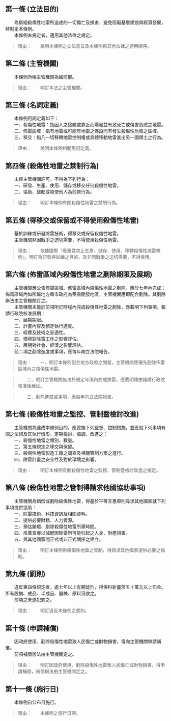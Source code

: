 第一條 (立法目的)
-----------------
　　為斷絕殺傷性地雷所造成的一切傷亡及損害，避免阻礙基層建設與經濟發展，特制定本條例。  
　　本條例未規定者，適用其他法律之規定。  
> 理由：　　說明本條例之立法意旨及本條例與其他法律之適用順序。



第二條 (主管機關)
-----------------
　　本條例所稱主管機關為國防部。  
> 理由：　　明訂本法之主管機關。



第三條 (名詞定義)
-----------------
　　本條例用詞定義如下：  
　　一、殺傷性地雷：指因人之接觸或靠近而爆發並有致死亡或傷害危險之地雷。  
　　二、佈雷區域：指有地雷或可能有地雷之佈設而有發生殺傷性危險之區域。  
　　三、移交：指凡一切移轉地雷控制權或具體移動地雷進出另一國領土之行為。  
> 理由：　　說明本條例相關用詞定義。



第四條 (殺傷性地雷之禁制行為)
-----------------------------
　　未經主管機關許可，不得為下列行為：  
　　一、研發、生產、使用、儲存或移交任何殺傷性地雷。  
　　二、協助、鼓勵或唆使他人為前款行為。  
> 理由：　　明訂本條例有關殺傷性地雷之禁制行為。



第五條 (得移交或保留或不得使用殺傷性地雷)
-----------------------------------------
　　基於訓練或研發除雷技術，得移交或保留殺傷性地雷。  
　　主管機關非因戰爭之迫切需要，不得使用殺傷性地雷。  
> 理由：　　依據國際『廢棄暨禁止生產、儲存、使用、移轉殺傷性地雷條例』，明訂為研發與訓練之目的，及非因戰爭之迫切需要，不得使用。



第六條 (佈雷區域內殺傷性地雷之剷除期限及展期)
---------------------------------------------
　　主管機關應公告佈雷區域。佈雷區域內殺傷性地雷之剷除，應於七年內完成；佈雷區域內如所屬地方縣市政府為亟需開發地區，主管機關應即配合剷除。其剷除辦法由主管機關訂之。  
　　主管機關未能於前項所訂時程內完成殺傷性地雷之剷除，應載明下列事項，報請行政院核准展期：  
　　一、展期期限。  
　　二、計畫內容及預定執行進度。  
　　三、經費及技術之妥適性。  
　　四、環境對除雷工作之影響評估。  
　　五、展期對社會、經濟之影響評估。  
　　前二項之剷除進度或事項，應每年向立法院報告。  
> 理由：　　一、明訂本條例配合地方政府之開發，主管機關應優先剷除佈雷區域內之殺傷性地雷。

> 　　二、明訂主管機關無法於規定年限內完成排雷，應載明理由報請行政院核准後展延。

> 　　三、剷除進度或事項，應每年向立法院報告。



第七條 (殺傷性地雷之監控、管制暨檢討改進)
-----------------------------------------
　　主管機關為達成本條例目的，應實施下列監督、控制措施，並應就下列事項有關之法規及其執行情形，定期檢討、協調、改進之：  
　　一、殺傷性地雷之類別、數量。  
　　二、第五條規定之移交與保留。  
　　三、殺傷性地雷製造工廠之調查及相關管制方案之進行。  
　　四、除雷計畫之安全性及對於環境之影響。  
> 理由：　　明訂本條例有關殺傷性地雷之監控、管制暨檢討改進之規定。



第八條 (殺傷性地雷之管制得請求他國協助事項)
-------------------------------------------
　　主管機關為銷燬或剷除殺傷性地雷，得基於平等互惠原則尋求其他國家就下列事項提供協助：  
　　一、除雷技術、科技資訊及相關資料。  
　　二、提供必要財務、人力資源。  
　　三、預估銷燬、剷除殺傷性地雷所需時間。  
　　四、推廣宣導以減輕因除雷所可能引起之人身、財產損害。  
　　五、與其他國家間正式或非正式關係之建立。  
> 理由：　　明訂本條例對殺傷性地雷之管制，得請求其他國家提供必要之協助。



第九條 (罰則)
-------------
　　違反第四條規定者，處七年以上有期徒刑，得併科新臺幣五十萬元以上罰金。所有設備、成品、半成品、器械、原料沒收之。  
　　前項之未遂犯罰之。  
> 理由：　　明訂違反本條例之罰則。



第十條 (申請補償)
-----------------
　　因政府使用、剷除殺傷性地雷致人民傷亡或財物損害，得向主管機關申請補償。  
　　前項補償辦法由主管機關定之。  
> 理由：　　明訂因政府使用、剷除殺傷性地雷致人民傷亡或財物損害，得申請補償，補償辦法由主管機關定之。



第十一條 (施行日)
-----------------
　　本條例自公布日施行。  
> 理由：　　本條例之施行日期。